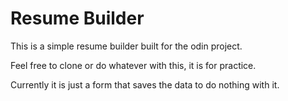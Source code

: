 # Resume Builder

This is a simple resume builder built for the odin project.

Feel free to clone or do whatever with this, it is for practice.


Currently it is just a form that saves the data to do nothing with it.
